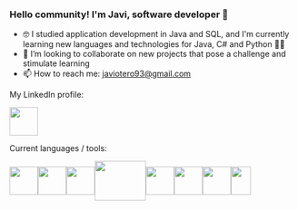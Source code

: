 ### Hello community! I'm Javi, software developer 👋 

- 🤓 I studied application development in Java and SQL, and I'm currently learning new languages and technologies for Java, C# and Python 🌱🧠
- 👯 I’m looking to collaborate on new projects that pose a challenge and stimulate learning
- 📫 How to reach me: [javiotero93@gmail.com](mailto:javiotero93@gmail.com)

My LinkedIn profile:
<div>
  <a href="https://www.linkedin.com/in/javieroterogonzalez/"><img src="https://github.com/user-attachments/assets/d0710c00-ea13-4c51-874a-32c2cb2f5008" alt="" style="width:50px; height:50px;"></a>
</div>

Current languages / tools:
<div style="display: flex; flex-direction: row; align-items: center;">
<img src="https://cdn.iconscout.com/icon/free/png-512/free-java-23-225999.png?f=webp&w=256" alt="" style="width:50px; height:50px;">
<img src="https://i2.wp.com/www.ppsystems.se/wp-content/uploads/2017/03/C-logo.jpg?resize=271%2C300&ssl=1" alt="" style="width:50px; height:50px;">
<img src="https://brandslogos.com/wp-content/uploads/images/python-logo.png" alt="" style="width:50px; height:50px;">
<img src="https://www.svgrepo.com/show/303251/mysql-logo.svg" alt="" style="width:90px; height:70px;">
<img src="https://cdn4.iconfinder.com/data/icons/logos-brands-in-colors/3000/figma-logo-512.png" alt="" style="width:50px; height:50px;">
<img src="https://upload.wikimedia.org/wikipedia/commons/thumb/6/6a/JavaScript-logo.png/900px-JavaScript-logo.png" alt="" style="width:50px; height:50px;">
<img src="https://upload.wikimedia.org/wikipedia/commons/thumb/6/61/HTML5_logo_and_wordmark.svg/768px-HTML5_logo_and_wordmark.svg.png" alt="" style="width:50px; height:50px;">
<img src="https://upload.wikimedia.org/wikipedia/commons/thumb/d/d5/CSS3_logo_and_wordmark.svg/544px-CSS3_logo_and_wordmark.svg.png" alt="" style="width:35px; height:50px;">
</div>




